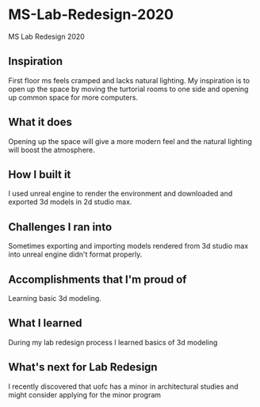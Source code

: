# MS-Lab-Redesign-2020
MS Lab Redesign 2020
## Inspiration
First floor ms feels cramped and lacks natural lighting. My inspiration is to open up the space by moving the turtorial rooms to one side and opening up common space for more computers.

## What it does
Opening up the space will give a more modern feel and the natural lighting will boost the atmosphere.

## How I built it
I used unreal engine to render the environment and downloaded and exported 3d models in 2d studio max.

## Challenges I ran into
Sometimes exporting and importing models rendered from 3d studio max into unreal engine didn't format properly.

## Accomplishments that I'm proud of
Learning basic 3d modeling.

## What I learned
During my lab redesign process I learned basics of 3d modeling

## What's next for Lab Redesign
I recently discovered that uofc has a minor in architectural studies and might consider
applying for the minor program
